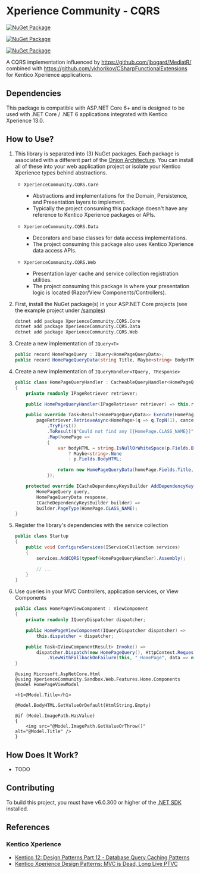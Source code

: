 # Xperience Community - CQRS

[![NuGet Package](https://img.shields.io/nuget/v/XperienceCommunity.CQRS.Core.svg)](https://www.nuget.org/packages/XperienceCommunity.CQRS.Core)

[![NuGet Package](https://img.shields.io/nuget/v/XperienceCommunity.CQRS.Data.svg)](https://www.nuget.org/packages/XperienceCommunity.CQRS.Data)

[![NuGet Package](https://img.shields.io/nuget/v/XperienceCommunity.CQRS.Web.svg)](https://www.nuget.org/packages/XperienceCommunity.CQRS.Web)

A CQRS implementation influenced by <https://github.com/jbogard/MediatR/>
combined with <https://github.com/vkhorikov/CSharpFunctionalExtensions> for Kentico Xperience applications.

## Dependencies

This package is compatible with ASP.NET Core 6+ and is designed to be used with
.NET Core / .NET 6 applications integrated with Kentico Xperience 13.0.

## How to Use?

1. This library is separated into (3) NuGet packages.
   Each package is associated with a different part of the [Onion Architecture](https://jeffreypalermo.com/2008/07/the-onion-architecture-part-1/).
   You can install all of these into your web application project or isolate your Kentico Xperience types behind abstractions.

   - `XperienceCommunity.CQRS.Core`

     - Abstractions and implementations for the Domain, Persistence, and Presentation layers to implement.
     - Typically the project consuming this package doesn't have any reference to Kentico Xperience packages or APIs.

   - `XperienceCommunity.CQRS.Data`

     - Decorators and base classes for data access implementations.
     - The project consuming this package also uses Kentico Xperience data access APIs.

   - `XperienceCommunity.CQRS.Web`
     - Presentation layer cache and service collection registration utilities.
     - The project consuming this package is where your presentation logic is located (Razor/View Components/Controllers).

1. First, install the NuGet package(s) in your ASP.NET Core projects (see the example project under [/samples](https://github.com/wiredviews/xperience-community-cqrs/tree/main/samples))

   ```bash
   dotnet add package XperienceCommunity.CQRS.Core
   dotnet add package XperienceCommunity.CQRS.Data
   dotnet add package XperienceCommunity.CQRS.Web
   ```

1. Create a new implementation of `IQuery<T>`

   ```csharp
   public record HomePageQuery : IQuery<HomePageQueryData>;
   public record HomePageQueryData(string Title, Maybe<string> BodyHTML);
   ```

1. Create a new implementation of `IQueryHandler<TQuery, TResponse>`

   ```csharp
   public class HomePageQueryHandler : CacheableQueryHandler<HomePageQuery, HomePageQueryData>
   {
       private readonly IPageRetriever retriever;

       public HomePageQueryHandler(IPageRetriever retriever) => this.retriever = retriever;

       public override Task<Result<HomePageQueryData>> Execute(HomePageQuery query, CancellationToken token) =>
           pageRetriever.RetrieveAsync<HomePage>(q => q.TopN(1), cancellationToken: token)
               .TryFirst()
               .ToResult($"Could not find any [{HomePage.CLASS_NAME}]")
               .Map(homePage =>
               {
                   var bodyHTML = string.IsNullOrWhiteSpace(p.Fields.BodyHTML)
                       ? Maybe<string>.None
                       : p.Fields.BodyHTML;

                   return new HomePageQueryData(homePage.Fields.Title, bodyHTML);
               });

       protected override ICacheDependencyKeysBuilder AddDependencyKeys(
           HomePageQuery query,
           HomePageQueryData response,
           ICacheDependencyKeysBuilder builder) =>
           builder.PageType(HomePage.CLASS_NAME);
   }
   ```

1. Register the library's dependencies with the service collection

   ```csharp
   public class Startup
   {
       public void ConfigureServices(IServiceCollection services)
       {
           services.AddCQRS(typeof(HomePageQueryHandler).Assembly);

           // ...
       }
   }
   ```

1. Use queries in your MVC Controllers, application services, or View Components

   ```csharp
   public class HomePageViewComponent : ViewComponent
   {
       private readonly IQueryDispatcher dispatcher;

       public HomePageViewComponent(IQueryDispatcher dispatcher) =>
           this.dispatcher = dispatcher;

       public Task<IViewComponentResult> Invoke() =>
           dispatcher.Dispatch(new HomePageQuery(), HttpContext.RequestAborted)
               .ViewWithFallbackOnFailure(this, "_HomePage", data => new HomePageViewModel(data));
   }
   ```

   ```razor
   @using Microsoft.AspNetCore.Html
   @using XperienceCommunity.Sandbox.Web.Features.Home.Components
   @model HomePageViewModel

   <h1>@Model.Title</h1>

   @Model.BodyHTML.GetValueOrDefault(HtmlString.Empty)

   @if (Model.ImagePath.HasValue)
   {
       <img src="@Model.ImagePath.GetValueOrThrow()" alt="@Model.Title" />
   }
   ```

## How Does It Work?

- TODO

## Contributing

To build this project, you must have v6.0.300 or higher
of the [.NET SDK](https://dotnet.microsoft.com/en-us/download/dotnet/6.0) installed.

## References

### Kentico Xperience

- [Kentico 12: Design Patterns Part 12 - Database Query Caching Patterns](https://dev.to/seangwright/kentico-12-design-patterns-part-12-database-query-caching-patterns-43hc)
- [Kentico Xperience Design Patterns: MVC is Dead, Long Live PTVC](https://dev.to/seangwright/kentico-xperience-design-patterns-mvc-is-dead-long-live-ptvc-4635)
